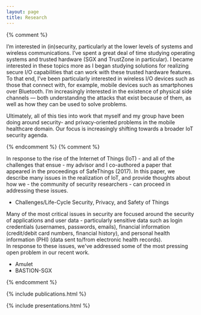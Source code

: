 ```yaml
---
layout: page
title: Research
---
```


{% comment %}

I’m interested in (in)security, particularly at the lower levels of systems and wireless communications.
I’ve spent a great deal of time studying operating systems and trusted hardware (SGX and TrustZone in particular).
I became interested in these topics more as I began studying solutions for realizing secure I/O capabilities that can work with these trusted hardware features.
To that end, I’ve been particularly interested in wireless I/O devices such as those that connect with, for example, mobile devices such as smartphones over Bluetooth.
I’m increasingly interested in the existence of physical side channels — both understanding the attacks that exist because of them, as well as how they can be used to solve problems.

Ultimately, all of this ties into work that myself and my group have been doing around security- and privacy-oriented problems in the mobile healthcare domain.
Our focus is increasingly shifting towards a broader IoT security agenda.

{% endcomment %}
{% comment %}

In response to the rise of the Internet of Things (IoT) - and all of the challenges
that ensue - my advisor and I co-authored a paper that appeared in the proceedings of SafeThings (2017).
In this paper, we describe many issues in the realization of IoT,
and provide thoughts about how we - the community of security researchers - can
proceed in addressing these issues.

- Challenges/Life-Cycle Security, Privacy, and Safety of Things

Many of the most critical issues in security are focused around the security
of applications and user data - particularly sensitive data such as
login credentials (usernames, passwords, emails),
financial information (credit/debit card numbers, financial history), and
personal health information (PHI) (data sent to/from electronic health records).  
In response to these issues, we've addressed some of the most pressing
open problem in our recent work.

- Amulet
- BASTION-SGX


<!--
Broadly speaking, I'm interested in ....
More specifically, I'm interested in ...
 -->

<!-- I'm on the job market!
My interests and skills make me a suitable candidate for teams working in
Trustworthy Infrastructure, Protecting User Data, and Malicious and Deceptive Software -->
<!-- (vocabulary borrowed from the google projects/team page regarding research areas in Google Security, Privacy & Abuse Research.).  -->

<!-- <h4>Have a look at some of my <a href="{{ site.baseurl }}research.html"> work</a>.</h4>
<h4>You can also see what's been going on lately in my <a href="{{ site.baseurl }}news.html">news feed</a>.</h4>
<h4>For more check out my academic &amp; professional <a href="{{ site.baseurl }}vita.pdf">CV</a>.</h4>
<!-- <h4>For more check out my academic &amp; professional <a href="http://biomadeira.github.io/vitae">CV</a>.</h4> -->
<!-- <h4>I also <a href="{{ site.baseurl }}blog.html">write about miscellaneous stuff</a> at times.</h4>
<h4>If you want to chat, reach out!</h4> -->
{% endcomment %}

<!-- see: _includes/publications.html -->
{% include publications.html %}

<!-- see: _includes/presentations.html -->
{% include presentations.html %}
